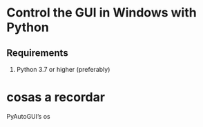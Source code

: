 # Control the GUI in Windows with Python

## Requirements

1. Python 3.7 or higher (preferably)
   

# cosas a recordar
PyAutoGUI’s
os